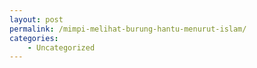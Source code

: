 ```yaml
---
layout: post
permalink: /mimpi-melihat-burung-hantu-menurut-islam/
categories:
    - Uncategorized
---
```


